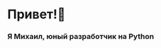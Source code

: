 <h1 aling="center">Привет!👋</h1>
<h3 aling="center" color="green">Я Михаил, юный разработчик на Python</h3>
